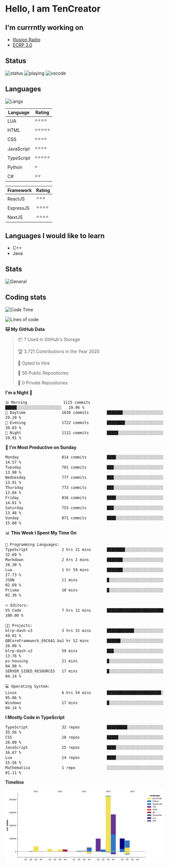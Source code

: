 # Hello, I am TenCreator

## I'm currrntly working on
- [Illusion Radio](https://illusionradio.co.uk/)
- [ECRP 3.0](http://github.com/Emerald-Coast-Roleplay/)

## Status
![status](https://api.statusbadges.me/badge/status/518334475038359555?simple=true&style=for-the-badge)
![playing](https://api.statusbadges.me/badge/playing/518334475038359555?style=for-the-badge)
![vscode](https://api.statusbadges.me/badge/vscode/518334475038359555?style=for-the-badge)

## Languages
![Langs](https://github-readme-stats.vercel.app/api/top-langs/?username=tencreator&layout=compact&theme=radical)


|Language|Rating|
|--------|------|
|LUA|⭐️⭐️⭐️⭐️|
|HTML|⭐️⭐️⭐️⭐️⭐️|
|CSS|⭐️⭐️⭐️⭐️|
|JavaScript|⭐️⭐️⭐️⭐️|
|TypeScript|⭐️⭐️⭐️⭐️⭐️|
|Python|⭐️|
|C#|⭐️⭐️ |

|Framework|Rating|
|--------|------|
|ReactJS|⭐️⭐️⭐|
|ExpressJS|⭐️⭐️⭐️⭐️|
|NextJS|⭐️⭐️⭐⭐️|

## Languages I would like to learn
- C++
- Java

## Stats
![General](https://github-readme-stats.vercel.app/api?username=tencreator&show_icons=true&theme=radical)

## Coding stats

<!--START_SECTION:waka-->
![Code Time](http://img.shields.io/badge/Code%20Time-625%20hrs%202%20mins-blue)

![Lines of code](https://img.shields.io/badge/From%20Hello%20World%20I%27ve%20Written-2.3%20million%20lines%20of%20code-blue)

**🐱 My GitHub Data** 

> 📦 ? Used in GitHub's Storage 
 > 
> 🏆 3,721 Contributions in the Year 2025
 > 
> 💼 Opted to Hire
 > 
> 📜 56 Public Repositories 
 > 
> 🔑 0 Private Repositories 
 > 
**I'm a Night 🦉** 

```text
🌞 Morning                1115 commits        █████░░░░░░░░░░░░░░░░░░░░   19.96 % 
🌆 Daytime                1636 commits        ███████░░░░░░░░░░░░░░░░░░   29.29 % 
🌃 Evening                1722 commits        ████████░░░░░░░░░░░░░░░░░   30.83 % 
🌙 Night                  1112 commits        █████░░░░░░░░░░░░░░░░░░░░   19.91 % 
```
📅 **I'm Most Productive on Sunday** 

```text
Monday                   814 commits         ████░░░░░░░░░░░░░░░░░░░░░   14.57 % 
Tuesday                  781 commits         ███░░░░░░░░░░░░░░░░░░░░░░   13.98 % 
Wednesday                777 commits         ███░░░░░░░░░░░░░░░░░░░░░░   13.91 % 
Thursday                 773 commits         ███░░░░░░░░░░░░░░░░░░░░░░   13.84 % 
Friday                   816 commits         ████░░░░░░░░░░░░░░░░░░░░░   14.61 % 
Saturday                 753 commits         ███░░░░░░░░░░░░░░░░░░░░░░   13.48 % 
Sunday                   871 commits         ████░░░░░░░░░░░░░░░░░░░░░   15.60 % 
```


📊 **This Week I Spent My Time On** 

```text
💬 Programming Languages: 
TypeScript               2 hrs 21 mins       ████████░░░░░░░░░░░░░░░░░   32.69 % 
Markdown                 2 hrs 2 mins        ███████░░░░░░░░░░░░░░░░░░   28.30 % 
Lua                      1 hr 59 mins        ███████░░░░░░░░░░░░░░░░░░   27.73 % 
JSON                     11 mins             █░░░░░░░░░░░░░░░░░░░░░░░░   02.69 % 
Prisma                   10 mins             █░░░░░░░░░░░░░░░░░░░░░░░░   02.36 % 

🔥 Editors: 
VS Code                  7 hrs 12 mins       █████████████████████████   100.00 % 

🐱‍💻 Projects: 
blrp-dash-v3             3 hrs 31 mins       ████████████░░░░░░░░░░░░░   49.01 % 
QBCoreFramework_E6C6A1.ba1 hr 52 mins        ██████░░░░░░░░░░░░░░░░░░░   26.00 % 
blrp-dash-v2             59 mins             ███░░░░░░░░░░░░░░░░░░░░░░   13.76 % 
ps-housing               21 mins             █░░░░░░░░░░░░░░░░░░░░░░░░   04.90 % 
SERVER_SIDED_RESOURCES   17 mins             █░░░░░░░░░░░░░░░░░░░░░░░░   04.14 % 

💻 Operating System: 
Linux                    6 hrs 54 mins       ████████████████████████░   95.86 % 
Windows                  17 mins             █░░░░░░░░░░░░░░░░░░░░░░░░   04.14 % 
```

**I Mostly Code in TypeScript** 

```text
TypeScript               32 repos            █████████░░░░░░░░░░░░░░░░   35.56 % 
CSS                      18 repos            █████░░░░░░░░░░░░░░░░░░░░   20.00 % 
JavaScript               15 repos            ████░░░░░░░░░░░░░░░░░░░░░   16.67 % 
Lua                      14 repos            ████░░░░░░░░░░░░░░░░░░░░░   15.56 % 
Mathematica              1 repo              ░░░░░░░░░░░░░░░░░░░░░░░░░   01.11 % 
```



**Timeline**

![Lines of Code chart](https://raw.githubusercontent.com/tencreator/tencreator/main/assets/bar_graph.png)


<!--END_SECTION:waka-->
